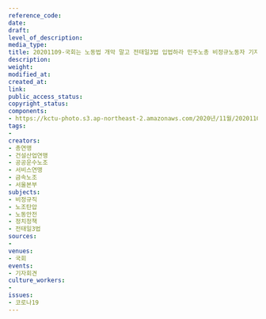 ```yaml
---
reference_code: 
date: 
draft: 
level_of_description: 
media_type: 
title: 20201109-국회는 노동법 개악 말고 전태일3법 입법하라 민주노총 비정규노동자 기자회견
description: 
weight: 
modified_at: 
created_at: 
link: 
public_access_status: 
copyright_status: 
components:
- https://kctu-photo.s3.ap-northeast-2.amazonaws.com/2020년/11월/20201109-국회는+노동법+개악+말고+전태일3법+입법하라+민주노총+비정규노동자+기자회견/_1DX0005.JPG
tags:
- 
creators:
- 총연맹
- 건설산업연맹
- 공공운수노조
- 서비스연맹
- 금속노조
- 서울본부
subjects:
- 비정규직
- 노조탄압
- 노동안전
- 정치정책
- 전태일3법
sources:
- 
venues:
- 국회
events:
- 기자회견
culture_workers:
- 
issues:
- 코로나19
---
```

